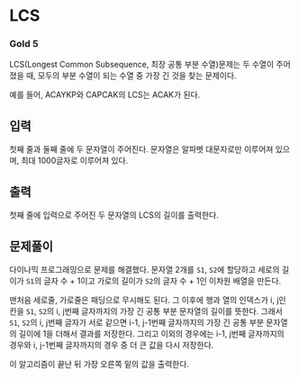 # LCS

### Gold 5

LCS(Longest Common Subsequence, 최장 공통 부분 수열)문제는 두 수열이 주어졌을 때, 모두의 부분 수열이 되는 수열 중 가장 긴 것을 찾는 문제이다.

예를 들어, ACAYKP와 CAPCAK의 LCS는 ACAK가 된다.

## 입력
첫째 줄과 둘째 줄에 두 문자열이 주어진다. 문자열은 알파벳 대문자로만 이루어져 있으며, 최대 1000글자로 이루어져 있다.

## 출력
첫째 줄에 입력으로 주어진 두 문자열의 LCS의 길이를 출력한다.

## 문제풀이
다이나믹 프로그래밍으로 문제를 해결했다. 문자열 2개를 `S1`, `S2`에 할당하고 세로의 길이가 `S1`의 글자 수 + 1이고 가로의 길이가 `S2`의 글자 수 + 1인 이차원 배열을 만든다.

맨처음 세로줄, 가로줄은 패딩으로 무시해도 된다. 그 이후에 행과 열의 인덱스가 i, j인 칸을 `S1`, `S2`의 i, j번째 글자까지의 가장 긴 공통 부분 문자열의 길이를 뜻한다. 그래서 `S1`, `S2`의 i, j번째 글자가 서로 같으면 i-1, j-1번째 글자까지의 가장 긴 공통 부분 문자열의 길이에 1을 더해서 결과를 저장한다. 그리고 이외의 경우에는 i-1, j번째 글자까지의 경우와 i, j-1번째 글자까지의 경우 중 더 큰 값을 다시 저장한다.

이 알고리즘이 끝난 뒤 가장 오른쪽 밑의 값을 출력한다.